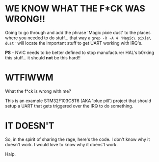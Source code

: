 # WE KNOW WHAT THE F*CK WAS WRONG!!

Going to go through and add the phrase 'Magic pixie dust' to the places where you needed to do stuff... that way a `grep -R -A 4 'Magic\ pixie\ dust'` will locate the important stuff to get UART working with IRQ's. 

__PS__ - NVIC needs to be better defined to stop manufacturer HAL's b0rking this stuff... it should **not** be this hard!!
 
# WTFIWWM
What the f*ck is wrong with me?

This is an example STM32F103C8T6 (AKA 'blue pill') project that should setup a UART that gets triggered over the IRQ to do something.

# IT DOESN'T

So, in the spirit of sharing the rage, here's the code. I don't know why it doesn't work. I would love to know why it doens't work.

Halp.
